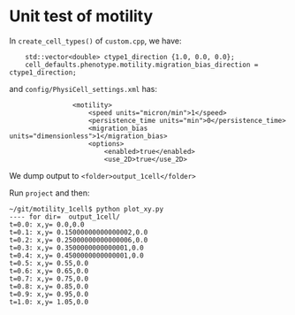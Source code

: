 # Unit test of motility

In `create_cell_types()` of `custom.cpp`, we have:
```
    std::vector<double> ctype1_direction {1.0, 0.0, 0.0};
    cell_defaults.phenotype.motility.migration_bias_direction = ctype1_direction;
```
and `config/PhysiCell_settings.xml` has:
```
                <motility>
                    <speed units="micron/min">1</speed>
                    <persistence_time units="min">0</persistence_time>
                    <migration_bias units="dimensionless">1</migration_bias>
                    <options>
                        <enabled>true</enabled>
                        <use_2D>true</use_2D>
```

We dump output to `<folder>output_1cell</folder>`

Run `project` and then:
```
~/git/motility_1cell$ python plot_xy.py 
---- for dir=  output_1cell/
t=0.0: x,y= 0.0,0.0
t=0.1: x,y= 0.15000000000000002,0.0
t=0.2: x,y= 0.25000000000000006,0.0
t=0.3: x,y= 0.3500000000000001,0.0
t=0.4: x,y= 0.4500000000000001,0.0
t=0.5: x,y= 0.55,0.0
t=0.6: x,y= 0.65,0.0
t=0.7: x,y= 0.75,0.0
t=0.8: x,y= 0.85,0.0
t=0.9: x,y= 0.95,0.0
t=1.0: x,y= 1.05,0.0
```
